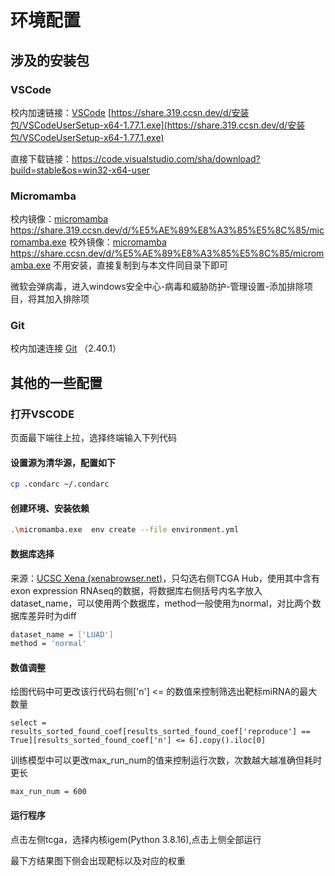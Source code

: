 # 环境配置

## 涉及的安装包

### VSCode

校内加速链接：[VSCode](https://share.319.ccsn.dev/d/安装包/VSCodeUserSetup-x64-1.77.1.exe) [https://share.319.ccsn.dev/d/安装包/VSCodeUserSetup-x64-1.77.1.exe](https://share.319.ccsn.dev/d/安装包/VSCodeUserSetup-x64-1.77.1.exe)

直接下载链接：<https://code.visualstudio.com/sha/download?build=stable&os=win32-x64-user>

### Micromamba

校内镜像：[micromamba](https://share.319.ccsn.dev/d/%E5%AE%89%E8%A3%85%E5%8C%85/micromamba.exe) <https://share.319.ccsn.dev/d/%E5%AE%89%E8%A3%85%E5%8C%85/micromamba.exe>
校外镜像：[micromamba](https://share.ccsn.dev/d/%E5%AE%89%E8%A3%85%E5%8C%85/micromamba.exe) <https://share.ccsn.dev/d/%E5%AE%89%E8%A3%85%E5%8C%85/micromamba.exe>
不用安装，直接复制到与本文件同目录下即可

微软会弹病毒，进入windows安全中心-病毒和威胁防护-管理设置-添加排除项目，将其加入排除项

### Git

校内加速连接 [Git](https://share.319.ccsn.dev/d/%E5%AE%89%E8%A3%85%E5%8C%85/Git-2.40.1-64-bit.exe) （2.40.1）

## 其他的一些配置

### 打开VSCODE

页面最下端往上拉，选择终端输入下列代码

#### 设置源为清华源，配置如下

```bash
cp .condarc ~/.condarc
```

#### 创建环境、安装依赖

```bash
.\micromamba.exe  env create --file environment.yml
```

#### 数据库选择

来源：[UCSC Xena (xenabrowser.net)](https://xenabrowser.net/datapages/)，只勾选右侧TCGA Hub，使用其中含有exon expression RNAseq的数据，将数据库右侧括号内名字放入dataset_name，可以使用两个数据库，method一般使用为normal，对比两个数据库差异时为diff

```sh
dataset_name = ['LUAD']
method = 'normal'
```

#### 数值调整

绘图代码中可更改该行代码右侧['n'] <= 的数值来控制筛选出靶标miRNA的最大数量

```
select = results_sorted_found_coef[results_sorted_found_coef['reproduce'] == True][results_sorted_found_coef['n'] <= 6].copy().iloc[0]
```

训练模型中可以更改max_run_num的值来控制运行次数，次数越大越准确但耗时更长

```
max_run_num = 600
```

#### 运行程序

点击左侧tcga，选择内核igem(Python 3.8.16),点击上侧全部运行

最下方结果图下侧会出现靶标以及对应的权重
